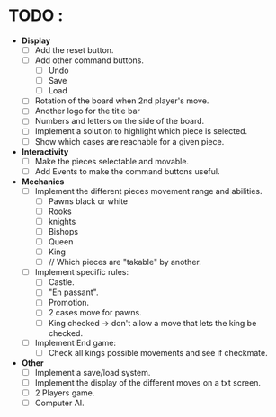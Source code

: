 # TODO :

- **Display**
     - [ ] Add the reset button.
     - [ ] Add other command buttons.
          + [ ] Undo
          + [ ] Save
          + [ ] Load
     - [ ] Rotation of the board when 2nd player's move.
     - [ ] Another logo for the title bar
     - [ ] Numbers and letters on the side of the board.
     - [ ] Implement a solution to highlight which piece is selected.
     - [ ] Show which cases are reachable for a given piece.
     
- **Interactivity**
    - [ ] Make the pieces selectable and movable.
    - [ ] Add Events to make the command buttons useful.

- **Mechanics**
    - [ ] Implement the different pieces movement range and abilities.
        + [ ] Pawns black or white
        + [ ] Rooks
        + [ ] knights
        + [ ] Bishops
        + [ ] Queen
        + [ ] King
        + [ ] // Which pieces are "takable" by another.
    - [ ] Implement specific rules:
        + [ ] Castle.
        + [ ] "En passant".
        + [ ] Promotion.
        + [ ] 2 cases move for pawns.
        + [ ] King checked -> don't allow a move that lets the king be checked.
    - [ ] Implement End game:
        + [ ] Check all kings possible movements and see if checkmate.

- **Other**
    - [ ] Implement a save/load system.
    - [ ] Implement the display of the different moves on a txt screen.
    - [ ] 2 Players game.
    - [ ] Computer AI.
